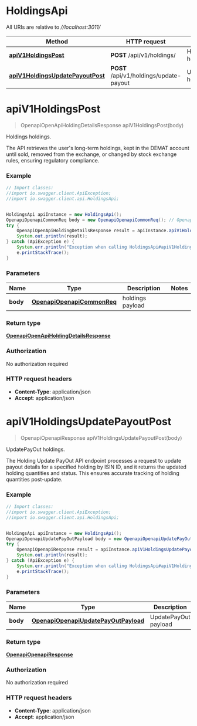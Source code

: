 # HoldingsApi

All URIs are relative to *//localhost:3011/*

Method | HTTP request | Description
------------- | ------------- | -------------
[**apiV1HoldingsPost**](HoldingsApi.md#apiV1HoldingsPost) | **POST** /api/v1/holdings/ | Holdings holdings.
[**apiV1HoldingsUpdatePayoutPost**](HoldingsApi.md#apiV1HoldingsUpdatePayoutPost) | **POST** /api/v1/holdings/update-payout | UpdatePayOut holdings.

<a name="apiV1HoldingsPost"></a>
# **apiV1HoldingsPost**
> OpenapiOpenApiHoldingDetailsResponse apiV1HoldingsPost(body)

Holdings holdings.

The API retrieves the user&#x27;s long-term holdings, kept in the DEMAT account until sold, removed from the exchange, or changed by stock exchange rules, ensuring regulatory compliance.

### Example
```java
// Import classes:
//import io.swagger.client.ApiException;
//import io.swagger.client.api.HoldingsApi;


HoldingsApi apiInstance = new HoldingsApi();
OpenapiOpenapiCommonReq body = new OpenapiOpenapiCommonReq(); // OpenapiOpenapiCommonReq | holdings payload
try {
    OpenapiOpenApiHoldingDetailsResponse result = apiInstance.apiV1HoldingsPost(body);
    System.out.println(result);
} catch (ApiException e) {
    System.err.println("Exception when calling HoldingsApi#apiV1HoldingsPost");
    e.printStackTrace();
}
```

### Parameters

Name | Type | Description  | Notes
------------- | ------------- | ------------- | -------------
 **body** | [**OpenapiOpenapiCommonReq**](OpenapiOpenapiCommonReq.md)| holdings payload |

### Return type

[**OpenapiOpenApiHoldingDetailsResponse**](OpenapiOpenApiHoldingDetailsResponse.md)

### Authorization

No authorization required

### HTTP request headers

 - **Content-Type**: application/json
 - **Accept**: application/json

<a name="apiV1HoldingsUpdatePayoutPost"></a>
# **apiV1HoldingsUpdatePayoutPost**
> OpenapiOpenapiResponse apiV1HoldingsUpdatePayoutPost(body)

UpdatePayOut holdings.

The Holding Update PayOut API endpoint processes a request to update payout details for a specified holding by ISIN ID, and it returns the updated holding quantities and status. This ensures accurate tracking of holding quantities post-update.

### Example
```java
// Import classes:
//import io.swagger.client.ApiException;
//import io.swagger.client.api.HoldingsApi;


HoldingsApi apiInstance = new HoldingsApi();
OpenapiOpenapiUpdatePayOutPayload body = new OpenapiOpenapiUpdatePayOutPayload(); // OpenapiOpenapiUpdatePayOutPayload | UpdatePayOut payload
try {
    OpenapiOpenapiResponse result = apiInstance.apiV1HoldingsUpdatePayoutPost(body);
    System.out.println(result);
} catch (ApiException e) {
    System.err.println("Exception when calling HoldingsApi#apiV1HoldingsUpdatePayoutPost");
    e.printStackTrace();
}
```

### Parameters

Name | Type | Description  | Notes
------------- | ------------- | ------------- | -------------
 **body** | [**OpenapiOpenapiUpdatePayOutPayload**](OpenapiOpenapiUpdatePayOutPayload.md)| UpdatePayOut payload |

### Return type

[**OpenapiOpenapiResponse**](OpenapiOpenapiResponse.md)

### Authorization

No authorization required

### HTTP request headers

 - **Content-Type**: application/json
 - **Accept**: application/json

